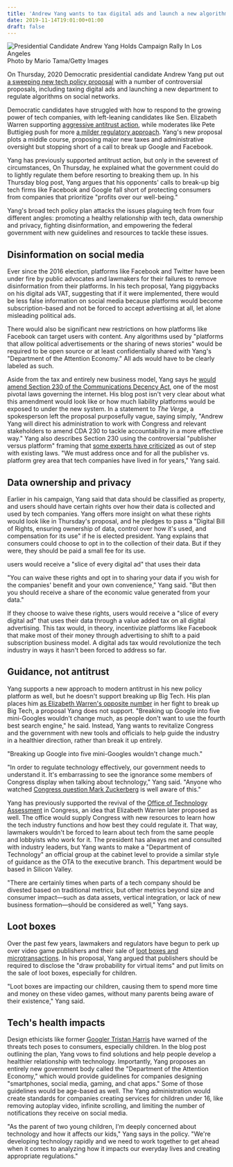 ```yaml
---
title: 'Andrew Yang wants to tax digital ads and launch a new algorithm regulator'
date: 2019-11-14T19:01:00+01:00
draft: false
---
```


![Presidential Candidate Andrew Yang Holds Campaign Rally In Los Angeles](https://cdn.vox-cdn.com/thumbor/dKNpuGraaXWfgs2koLgkMC2CGM0=/0x27:5195x3490/1310x873/cdn.vox-cdn.com/uploads/chorus_image/image/65700778/1178265632.jpg.0.jpg) Photo by Mario Tama/Getty Images

On Thursday, 2020 Democratic presidential candidate Andrew Yang put out [a sweeping new tech policy proposal](https://www.yang2020.com/blog/regulating-technology-firms-in-the-21st-century/) with a number of controversial proposals, including taxing digital ads and launching a new department to regulate algorithms on social networks.

Democratic candidates have struggled with how to respond to the growing power of tech companies, with left-leaning candidates like Sen. Elizabeth Warren supporting [aggressive antitrust action](https://www.theverge.com/2019/3/14/18264252/presidential-candidates-breaking-up-big-tech-stance-warren-sanders-booker-klobuchar), while moderates like Pete Buttigieg push for more [a milder regulatory approach](https://www.govtech.com/policy/Pete-Buttigieg-Calls-for-Spectrum-of-Regulation-on-Big-Tech.html). Yang's new proposal plots a middle course, proposing major new taxes and administrative oversight but stopping short of a call to break up Google and Facebook.

Yang has previously supported antitrust action, but only in the severest of circumstances, On Thursday, he explained what the government could do to lightly regulate them before resorting to breaking them up. In his Thursday blog post, Yang argues that his opponents' calls to break-up big tech firms like Facebook and Google fall short of protecting consumers from companies that prioritize "profits over our well-being."

Yang's broad tech policy plan attacks the issues plaguing tech from four different angles: promoting a healthy relationship with tech, data ownership and privacy, fighting disinformation, and empowering the federal government with new guidelines and resources to tackle these issues.

**Disinformation on social media**
----------------------------------

Ever since the 2016 election, platforms like Facebook and Twitter have been under fire by public advocates and lawmakers for their failures to remove disinformation from their platforms. In his tech proposal, Yang piggybacks on his digital ads VAT, suggesting that if it were implemented, there would be less false information on social media because platforms would become subscription-based and not be forced to accept advertising at all, let alone misleading political ads.

There would also be significant new restrictions on how platforms like Facebook can target users with content. Any algorithms used by "platforms that allow political advertisements or the sharing of news stories" would be required to be open source or at least confidentially shared with Yang's "Department of the Attention Economy." All ads would have to be clearly labeled as such.

Aside from the tax and entirely new business model, Yang says he [would amend Section 230 of the Communications Decency Act](https://www.theverge.com/2019/6/21/18700605/section-230-internet-law-twenty-six-words-that-created-the-internet-jeff-kosseff-interview), one of the most pivotal laws governing the internet. His blog post isn't very clear about what this amendment would look like or how much liability platforms would be exposed to under the new system. In a statement to _The Verge_, a spokesperson left the proposal purposefully vague, saying simply, "Andrew Yang will direct his administration to work with Congress and relevant stakeholders to amend CDA 230 to tackle accountability in a more effective way." Yang also describes Section 230 using the controversial "publisher versus platform" framing that [some experts have criticized](https://www.theverge.com/2019/6/21/18700605/section-230-internet-law-twenty-six-words-that-created-the-internet-jeff-kosseff-interview) as out of step with existing laws. "We must address once and for all the publisher vs. platform grey area that tech companies have lived in for years," Yang said.

**Data ownership and privacy**
------------------------------

Earlier in his campaign, Yang said that data should be classified as property, and users should have certain rights over how their data is collected and used by tech companies. Yang offers more insight on what these rights would look like in Thursday's proposal, and he pledges to pass a "Digital Bill of Rights, ensuring ownership of data, control over how it's used, and compensation for its use" if he is elected president. Yang explains that consumers could choose to opt in to the collection of their data. But if they were, they should be paid a small fee for its use.

users would receive a "slice of every digital ad" that uses their data

"You can waive these rights and opt in to sharing your data if you wish for the companies' benefit and your own convenience," Yang said. "But then you should receive a share of the economic value generated from your data."

If they choose to waive these rights, users would receive a "slice of every digital ad" that uses their data through a value added tax on all digital advertising. This tax would, in theory, incentivize platforms like Facebook that make most of their money through advertising to shift to a paid subscription business model. A digital ads tax would revolutionize the tech industry in ways it hasn't been forced to address so far.

**Guidance, not antitrust**
---------------------------

Yang supports a new approach to modern antitrust in his new policy platform as well, but he doesn't support breaking up Big Tech. His plan places him [as Elizabeth Warren's opposite number](https://www.theverge.com/2019/3/8/18256032/elizabeth-warren-antitrust-google-amazon-facebook-break-up) in her fight to break up Big Tech, a proposal Yang does not support. "Breaking up Google into five mini-Googles wouldn't change much, as people don't want to use the fourth best search engine," he said. Instead, Yang wants to revitalize Congress and the government with new tools and officials to help guide the industry in a healthier direction, rather than break it up entirely.

"Breaking up Google into five mini-Googles wouldn't change much."

"In order to regulate technology effectively, our government needs to understand it. It's embarrassing to see the ignorance some members of Congress display when talking about technology," Yang said. "Anyone who watched [Congress question Mark Zuckerberg](https://www.theverge.com/2018/4/11/17226356/mark-zuckerberg-congress-hearing-house-energy-commerce-takeaways) is well aware of this."

Yang has previously supported the revival of the [Office of Technology Assessment](https://www.theverge.com/2019/9/27/20886788/elizabeth-warren-2020-candidate-lobbyists-google-facebook-corruption-technology-science) in Congress, an idea that Elizabeth Warren later proposed as well. The office would supply Congress with new resources to learn how the tech industry functions and how best they could regulate it. That way, lawmakers wouldn't be forced to learn about tech from the same people and lobbyists who work for it. The president has always met and consulted with industry leaders, but Yang wants to make a "Department of Technology" an official group at the cabinet level to provide a similar style of guidance as the OTA to the executive branch. This department would be based in Silicon Valley.

"There are certainly times when parts of a tech company should be divested based on traditional metrics, but other metrics beyond size and consumer impact—such as data assets, vertical integration, or lack of new business formation—should be considered as well," Yang says.

**Loot boxes**
--------------

Over the past few years, lawmakers and regulators have begun to perk up over video game publishers and their sale of [loot boxes and microtransactions](https://www.theverge.com/2019/2/19/18226852/loot-boxes-gaming-regulation-gambling-free-to-play). In his proposal, Yang argued that publishers should be required to disclose the "draw probability for virtual items" and put limits on the sale of loot boxes, especially for children.

"Loot boxes are impacting our children, causing them to spend more time and money on these video games, without many parents being aware of their existence," Yang said.

**Tech's health impacts**
-------------------------

Design ethicists like former [Googler Tristan Harris](https://www.theverge.com/2018/5/10/17333574/google-android-p-update-tristan-harris-design-ethics) have warned of the threats tech poses to consumers, especially children. In the blog post outlining the plan, Yang vows to find solutions and help people develop a healthier relationship with technology. Importantly, Yang proposes an entirely new government body called the "Department of the Attention Economy," which would provide guidelines for companies designing "smartphones, social media, gaming, and chat apps." Some of those guidelines would be age-based as well. The Yang administration would create standards for companies creating services for children under 16, like removing autoplay video, infinite scrolling, and limiting the number of notifications they receive on social media.

"As the parent of two young children, I'm deeply concerned about technology and how it affects our kids," Yang says in the policy. "We're developing technology rapidly and we need to work together to get ahead when it comes to analyzing how it impacts our everyday lives and creating appropriate regulations."